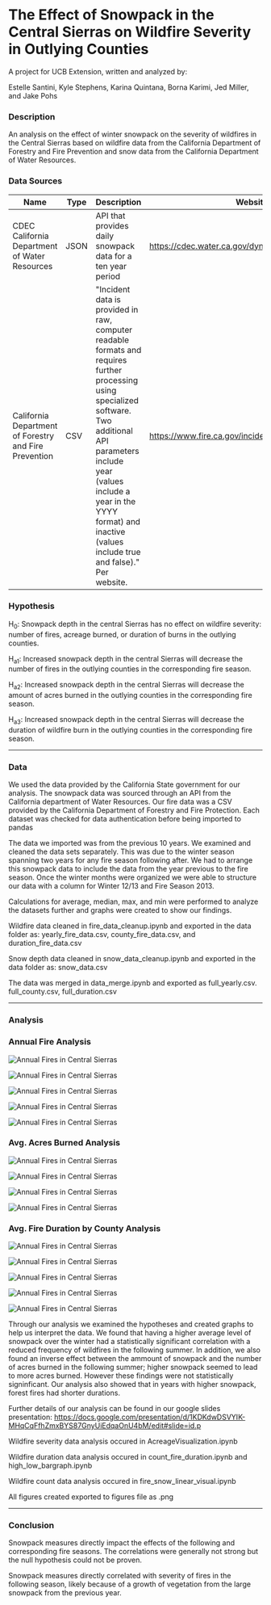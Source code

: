 # The Effect of Snowpack in the Central Sierras on Wildfire Severity in Outlying Counties

A project for UCB Extension, written and analyzed by:

Estelle Santini, Kyle Stephens, Karina Quintana, Borna Karimi, Jed Miller, and Jake Pohs

### **Description**

An analysis on the effect of winter snowpack on the severity of wildfires in the Central Sierras based on wildfire data from the California Department of Forestry and Fire Prevention and snow data from the California Department of Water Resources.

### Data Sources

| Name                                                  | Type | Description                                                                                                                                                                                                                                                                | Website                                           |
| ----------------------------------------------------- | ---- | -------------------------------------------------------------------------------------------------------------------------------------------------------------------------------------------------------------------------------------------------------------------------- | ------------------------------------------------- |
| CDEC California Department of Water Resources         | JSON | API that provides daily snowpack data for a ten year period                                                                                                                                                                                                                | https://cdec.water.ca.gov/dynamicapp/wsSensorData |
| California Department of Forestry and Fire Prevention | CSV  | "Incident data is provided in raw, computer readable formats and requires further processing using specialized software. Two additional API parameters include year (values include a year in the YYYY format) and inactive (values include true and false)." Per website. | https://www.fire.ca.gov/incidents/                |

### Hypothesis

H<sub>0</sub>: Snowpack depth in the central Sierras has no effect on wildfire severity: number of fires, acreage burned, or duration of burns in the outlying counties.

H<sub>a1</sub>: Increased snowpack depth in the central Sierras will decrease the number of fires in the outlying counties in the corresponding fire season.

H<sub>a2</sub>: Increased snowpack depth in the central Sierras will decrease the amount of acres burned in the outlying counties in the corresponding fire season.

H<sub>a3</sub>: Increased snowpack depth in the central Sierras will decrease the duration of wildfire burn in the outlying counties in the corresponding fire season.

---



### Data

We used the data provided by the California State government for our analysis. The snowpack data was sourced through an API from the California department of Water Resources. Our fire data was a CSV provided by the California Department of Forestry and Fire Protection. Each dataset was checked for data authentication before being imported to pandas

The data we imported was from the previous 10 years. We examined and cleaned the data sets separately. This was due to the winter season spanning two years for any fire season following after. We had to arrange this snowpack data to include the data from the year previous to the fire season. Once the winter months were organized we were able to structure our data with a column for Winter 12/13 and Fire Season 2013.

Calculations for average, median, max, and min were performed to analyze the datasets further and graphs were created to show our findings.

Wildfire data cleaned in fire_data_cleanup.ipynb and exported in the data folder as: yearly_fire_data.csv, county_fire_data.csv, and duration_fire_data.csv

Snow depth data cleaned in snow_data_cleanup.ipynb and exported in the data folder as: snow_data.csv

The data was merged in data_merge.ipynb and exported as full_yearly.csv. full_county.csv, full_duration.csv

---



### Analysis

### Annual Fire Analysis


![Annual Fires in Central Sierras](./figures/annual_depth_fire_count_line.png "Annual Fire Line (Corresponding)")

![Annual Fires in Central Sierras](./figures/bar1.png "Annual Fire Bar (Corresponding)")

![Annual Fires in Central Sierras](./figures/scatter1.png "Annual Fire Scatter (Corresponding)")

![Annual Fires in Central Sierras](./figures/scatter2.png "Annual Fire Bar (Following)")

![Annual Fires in Central Sierras](./figures/bar2.png "Annual Fire Scatter (Following)")

### Avg. Acres Burned Analysis

![Annual Fires in Central Sierras](./figures/current_year_acres_burned.png "Avg. Acres Burned (Corresponding)")

![Annual Fires in Central Sierras](./figures/scatter_mean_depth_mean_acres.png "Scatter  Avg.Acres Burned (Corresponding)")

![Annual Fires in Central Sierras](./figures/following_year_acres_burned.png "Avg. Acres Burned (Following)")

![Annual Fires in Central Sierras](./figures/scatter_following_mean_depth_mean_acres.png "Scatter Avg. Acres Burned (Following)")

### Avg. Fire Duration by County Analysis

![Annual Fires in Central Sierras](./figures/avg_fire_duration_county.png "Line Avg. Fire Duration (Corresponding)")

![Annual Fires in Central Sierras](./figures/2015_corresponding_bargraph.png "Bar Avg. Fire Duration 2015 (Corresponding)")

![Annual Fires in Central Sierras](./figures/2019_corresponding_bargraph.png "Bar Avg. Fire Duration 2019 (Corresponding)")

![Annual Fires in Central Sierras](./figures/2015_following_bargraph.png "Bar Avg. Fire Duration 2015 (Following-2016)")

![Annual Fires in Central Sierras](./figures/2019_following_bargraph.png "Bar Avg. Fire Duration 2019 (Following-2020)")

Through our analysis we examined the hypotheses and created graphs to help us interpret the data. We found that having a higher average level of snowpack over the winter had a statistically significant correlation with a reduced frequency of wildfires in the following summer. In addition, we also found an inverse effect between the ammount of snowpack and the number of acres burned in the following summer; higher snowpack seemed to lead to more acres burned. However these findings were not statistically signinficant. Our analysis also showed that in years with higher snowpack, forest fires had shorter durations.

Further details of our analysis can be found in our google slides presentation: https://docs.google.com/presentation/d/1KDKdwDSVYIK-MHqCqFfhZmxBYS87GnyUiEdqaOnU4bM/edit#slide=id.p

Wildfire severity data analysis occured in AcreageVisualization.ipynb

Wildfire duration data analysis occured in count_fire_duration.ipynb and high_low_bargraph.ipynb

Wildfire count data analysis occured in fire_snow_linear_visual.ipynb

All figures created exported to figures file as .png

---



### Conclusion

Snowpack measures directly impact the effects of the following and corresponding fire seasons. The correlations were generally not strong but the null hypothesis could not be proven.

Snowpack measures directly correlated with severity of fires in the following season, likely because of a growth of vegetation from the large snowpack from the previous year.
